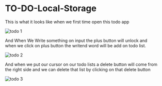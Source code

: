 # TO-DO-Local-Storage

This is what it looks like when we first time open this todo app


![todo 1](https://user-images.githubusercontent.com/83594945/125187416-6b10fa80-e1e4-11eb-915e-3a94b8d8b36e.png)


And When We Write something on input the plus button will unlock and when we click on plus button the writend word will be add on todo list.


![todo 2](https://user-images.githubusercontent.com/83594945/125187417-6cdabe00-e1e4-11eb-991c-bcefb637ebf2.png)

And when we put our cursor on our todo lists a delete button will come from the right side and we can delete that list by clicking on that delete button


![todo 3](https://user-images.githubusercontent.com/83594945/125187419-6e0beb00-e1e4-11eb-9fbf-e268c98c5c23.png)
